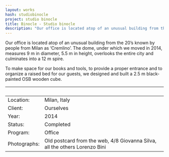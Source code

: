 ```yaml
---
layout: works
hash: studiobinocle
project: studio binocle
title: Binocle - Studio binocle
description: "Our office is located atop of an unusual building from the 20’s known by people from Milan as ‘Cremlino’. The dome, under which we moved in 2014, measures 9m..."
---
```


Our office is located atop of an unusual building from the 20’s known by people from Milan as ‘Cremlino’. The dome, under which we moved in 2014, measures 9 m in diameter, 5.5 m in height, overlooks the entire city and culminates into a 12 m spire.

To make space for our books and tools, to provide a proper entrance and to organize a raised bed for our guests, we designed and built a 2.5 m black-painted OSB wooden cube.


|&nbsp;|&nbsp;|
|:----------|:---------------|
| Location:    | Milan, Italy |
| Client:      | Ourselves |
| Year:        | 2014 |
| Status:      | Completed |
| Program:     | Office |
| Photographs: | Old postcard from the web, 4/8 Giovanna Silva, all the others Lorenzo Bini |
